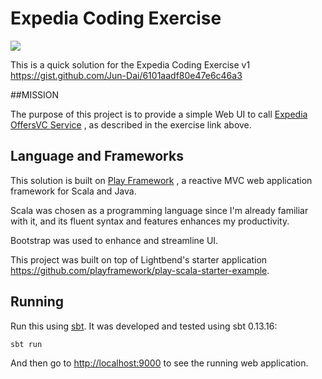# Expedia Coding Exercise 

[<img src="https://img.shields.io/travis/playframework/play-scala-starter-example.svg"/>](https://travis-ci.org/playframework/play-scala-starter-example)

This is a quick solution for the Expedia Coding Exercise v1 <https://gist.github.com/Jun-Dai/6101aadf80e47e6c46a3>

##MISSION

The purpose of this project is to provide a simple Web UI to call [Expedia OffersVC Service](https://offersvc.expedia.com/offers/v2/getOffers) , as described in the exercise link above.  

## Language and Frameworks

This solution is built on [Play Framework](https://www.playframework.com/) , a reactive MVC web application framework for Scala and Java.

Scala was chosen as a programming language since I'm already familiar with it, and its fluent syntax and features enhances my productivity.

Bootstrap was used to enhance and streamline UI.

This project was built on top of Lightbend's starter application <https://github.com/playframework/play-scala-starter-example>.

## Running

Run this using [sbt](http://www.scala-sbt.org/).  It was developed and tested using sbt 0.13.16:

```bash
sbt run
```

And then go to <http://localhost:9000> to see the running web application.
